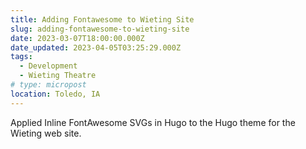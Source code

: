 ```yaml
---
title: Adding Fontawesome to Wieting Site
slug: adding-fontawesome-to-wieting-site
date: 2023-03-07T18:00:00.000Z
date_updated: 2023-04-05T03:25:29.000Z
tags: 
  - Development
  - Wieting Theatre
# type: micropost
location: Toledo, IA
---
```


Applied Inline FontAwesome SVGs in Hugo to the Hugo theme for the Wieting web site.


